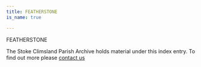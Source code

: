 ```yaml
---
title: FEATHERSTONE
is_name: true

---
```


FEATHERSTONE


The Stoke Climsland Parish Archive holds material under this index entry. To find out more please [contact us](/contact/)
